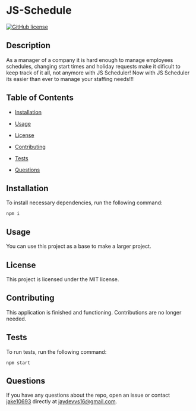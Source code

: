 
# JS-Schedule
[![GitHub license](https://img.shields.io/badge/license-MIT-blue.svg)](https://github.com/jake10693/js-schedule)

## Description

As a manager of a company it is hard enough to manage employees schedules, changing start times and holiday requests make it dificult to keep track of it all, not anymore with JS Scheduler! Now with JS Scheduler its easier than ever to manage your staffing needs!!!

## Table of Contents 

* [Installation](#installation)

* [Usage](#usage)

* [License](#license)

* [Contributing](#contributing)

* [Tests](#tests)

* [Questions](#questions)

## Installation

To install necessary dependencies, run the following command:

```
npm i
```

## Usage

You can use this project as a base to make a larger project.

## License

This project is licensed under the MIT license.
  
## Contributing

This application is finished and functioning. Contributions are no longer needed.

## Tests

To run tests, run the following command:

```
npm start
```

## Questions

If you have any questions about the repo, open an issue or contact [jake10693](undefined) directly at jaydevvs16@gmail.com.

